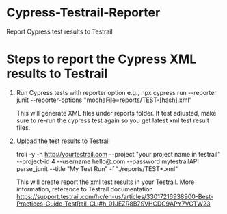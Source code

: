 # Cypress-Testrail-Reporter
Report Cypress test results to Testrail


# Steps to report the Cypress XML results to Testrail
1. Run Cypress tests with reporter option
   e.g., npx cypress run --reporter junit --reporter-options "mochaFile=reports/TEST-[hash].xml"

   This will generate XML files under reports folder. If test adjusted, make sure to re-run the cypress test again so you get latest xml test result files.

   
3. Upload the test results to Testrail 

   trcli -y
   -h http://yourtestrail.com
   --project "your project name in testrail"
   --project-id 4
   --username hello@.com
   --password mytestrailAPI  parse_junit --title "My Test Run"   -f "./reports/TEST*.xml" 

   This will create report the xml test results in your Testrail.  More information, reference to Testrail documentation https://support.testrail.com/hc/en-us/articles/33017216938900-Best-Practices-Guide-TestRail-CLI#h_01JEZR8B7SVHCDC9APY7VGTW23
